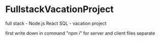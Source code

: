 # FullstackVacationProject
full stack - Node.js React SQL - vacation project

first write down in command "npm i" for server and client files separate 
